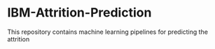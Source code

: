 # IBM-Attrition-Prediction
This repository contains machine learning pipelines for predicting the attrition
